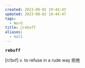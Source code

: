 ```yaml
---
created: 2023-08-02 19:44:43
updated: 2023-08-02 19:44:47
tags:
  - Word
title: 📖rebuff
aliases:
  - null
---
```


<pre><strong>rebuff</strong></pre>
[rɪˈbʌf]
v. to refuse in a rude way 拒绝

